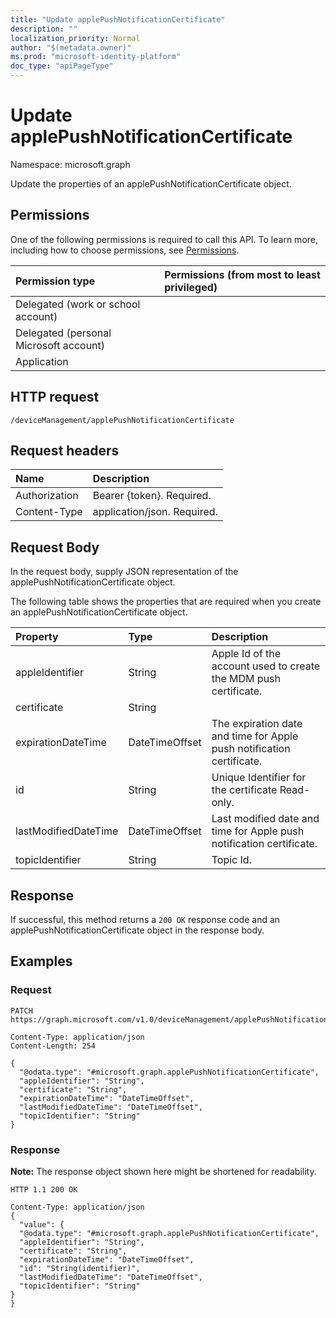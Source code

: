 ```yaml
---
title: "Update applePushNotificationCertificate"
description: ""
localization_priority: Normal
author: "$(metadata.owner)"
ms.prod: "microsoft-identity-platform"
doc_type: "apiPageType"
---
```


# Update applePushNotificationCertificate

Namespace: microsoft.graph

Update the properties of an applePushNotificationCertificate object.

## Permissions

One of the following permissions is required to call this API. To learn more, including how to choose permissions, see [Permissions](/graph/permissions-reference).

| Permission type                        | Permissions (from most to least privileged) |
| :------------------------------------- | :------------------------------------------ |
| Delegated (work or school account)     |                                             |
| Delegated (personal Microsoft account) |                                             |
| Application                            |                                             |

## HTTP request

<!-- {
  "blockType": "ignored"
}
-->

```http
/deviceManagement/applePushNotificationCertificate

```

## Request headers

| Name          | Description                 |
| :------------ | :-------------------------- |
| Authorization | Bearer {token}. Required.   |
| Content-Type  | application/json. Required. |

## Request Body

In the request body, supply JSON representation of the applePushNotificationCertificate object.

<!-- Actions and Functions -->

<!-- CRUD Methods -->

The following table shows the properties that are required when you create an applePushNotificationCertificate object.

| Property             | Type           | Description                                                           |
| :------------------- | :------------- | :-------------------------------------------------------------------- |
| appleIdentifier      | String         | Apple Id of the account used to create the MDM push certificate.      |
| certificate          | String         |                                                                       |
| expirationDateTime   | DateTimeOffset | The expiration date and time for Apple push notification certificate. |
| id                   | String         | Unique Identifier for the certificate Read-only.                      |
| lastModifiedDateTime | DateTimeOffset | Last modified date and time for Apple push notification certificate.  |
| topicIdentifier      | String         | Topic Id.                                                             |

## Response

If successful, this method returns a `200 OK` response code and an applePushNotificationCertificate object in the response body.

## Examples

### Request

<!-- {
  "blockType": "request",
  "name": "update_applepushnotificationcertificate"
}
-->

```http
PATCH https://graph.microsoft.com/v1.0/deviceManagement/applePushNotificationCertificate

Content-Type: application/json
Content-Length: 254

{
  "@odata.type": "#microsoft.graph.applePushNotificationCertificate",
  "appleIdentifier": "String",
  "certificate": "String",
  "expirationDateTime": "DateTimeOffset",
  "lastModifiedDateTime": "DateTimeOffset",
  "topicIdentifier": "String"
}

```

### Response

**Note:** The response object shown here might be shortened for readability.

<!-- {
  "blockType": "response",
  "truncated": true,
  "@odata.type": "microsoft.management.services.api.applePushNotificationCertificate"
}
-->

```http
HTTP 1.1 200 OK

Content-Type: application/json
{
  "value": {
  "@odata.type": "#microsoft.graph.applePushNotificationCertificate",
  "appleIdentifier": "String",
  "certificate": "String",
  "expirationDateTime": "DateTimeOffset",
  "id": "String(identifier)",
  "lastModifiedDateTime": "DateTimeOffset",
  "topicIdentifier": "String"
}
}

```